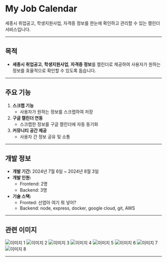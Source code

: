 # My Job Calendar

세종시 취업공고, 학생지원사업, 자격증 정보를 한눈에 확인하고 관리할 수 있는 캘린더 서비스입니다.

---

## 목적
- **세종시 취업공고**, **학생지원사업**, **자격증 정보**를 캘린더로 제공하여 사용자가 원하는 정보를 효율적으로 확인할 수 있도록 돕습니다.

---

## 주요 기능
1. **스크랩 기능**  
   - 사용자가 원하는 정보를 스크랩하여 저장
2. **구글 캘린더 연동**  
   - 스크랩한 정보를 구글 캘린더에 자동 동기화
3. **커뮤니티 공간 제공**  
   - 사용자 간 정보 공유 및 소통

---

## 개발 정보
- **개발 기간:** 2024년 7월 6일 ~ 2024년 8월 3일  
- **개발 인원:**  
  - Frontend: 2명  
  - Backend: 3명
- **기술 스택:**
  - Fronted: 선엽아 여기 뭐 넣어?
  - Backend: node, express, docker, google cloud, git, AWS

---

## 관련 이미지

![이미지 1](https://github.com/user-attachments/assets/30a0c63c-f9ca-469d-83fe-1f2380278158)
![이미지 2](https://github.com/user-attachments/assets/9dfa820b-ca01-411d-bb85-210b2e1a93f2)
![이미지 3](https://github.com/user-attachments/assets/296c5e5d-f374-4864-90f7-13d96713c927)
![이미지 4](https://github.com/user-attachments/assets/8cb43aaa-cfc9-40ed-8de0-ba5020460c11)
![이미지 5](https://github.com/user-attachments/assets/38ebfad2-9c33-41c4-9fc4-bd2834f4f0ca)
![이미지 6](https://github.com/user-attachments/assets/382168de-3577-4736-b134-2942fc42d977)
![이미지 7](https://github.com/user-attachments/assets/3df55b91-6307-433a-84d0-4c676b7ecce3)
![이미지 8](https://github.com/user-attachments/assets/b2b78d80-83a0-4ceb-b0d1-6f8a0380fcb4)

---


